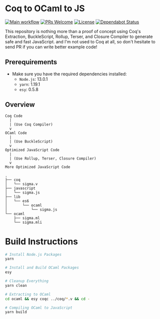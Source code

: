 # Coq to OCaml to JS

[![Main workflow](https://github.com/imbsky/coq-to-ocaml-to-js/workflows/Main%20workflow/badge.svg)](https://github.com/imbsky/coq-to-ocaml-to-js/actions)
[![PRs Welcome](https://img.shields.io/badge/PRs-welcome-brightgreen.svg)](http://makeapullrequest.com)
[![License](https://img.shields.io/github/license/asdf-community/asdf-direnv?color=brightgreen)](https://github.com/asdf-community/asdf-direnv/blob/master/LICENSE)
[![Dependabot Status](https://api.dependabot.com/badges/status?host=github&repo=imbsky/coq-to-ocaml-to-js)](https://dependabot.com)

This repository is nothing more than a proof of concept using Coq's Extraction,
BuckleScript, Rollup, Terser, and Closure Compiler to generate safe and fast
JavaScript. and I'm not used to Coq at all, so don't hesitate to send PR if you
can write better example code!

## Prerequirements

- Make sure you have the required dependencies installed:
  - `Node.js`: 13.0.1
  - `yarn`: 1.19.1
  - `esy`: 0.5.8

## Overview

```
Coq Code
  |
  | (Use Coq Compiler)
  v
OCaml Code
  |
  | (Use BuckleScript)
  v
Optimized JavaScript Code
  |
  | (Use Rollup, Terser, Closure Compiler)
  v
More Optimized JavaScript Code
```

```
.
├── coq
│   └── sigma.v
├── javascript
│   └── sigma.js
├── lib
│   └── es6
│       └── ocaml
│           └── sigma.js
└── ocaml
    ├── sigma.ml
    └── sigma.mli
```

# Build Instructions

```bash
# Install Node.js Packages
yarn

# Install and Build OCaml Packages
esy

# Cleanup Everything
yarn clean

# Extracting to OCaml
cd ocaml && esy coqc ../coq/*.v && cd -

# Compiling OCaml to JavaScript
yarn build
```
